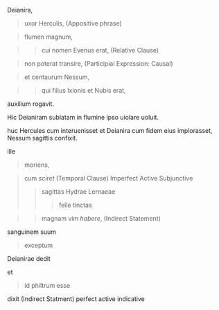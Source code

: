 Deianira, 
> uxor Herculis, (Appositive phrase)

> flumen magnum, 

>> cui nomen Evenus erat, (Relative Clause)

> non poterat transire, (Participial Expression: Causal)

> et centaurum Nessum, 

>> qui filius Ixionis et Nubis erat, 

auxilium rogavit. 

Hic Deianiram sublatam in flumine ipso uiolare uoluit. 

huc Hercules cum interuenisset et Deianira cum fidem eius implorasset, Nessum sagittis confixit.

ille 
> moriens, 

> cum *sciret* (Temporal Clause) Imperfect Active Subjunctive
>> sagittas Hydrae Lernaeae 
>>> felle tinctas 

>> magnam vim *habere*, (Indirect Statement)

sanguinem suum 
> exceptum 

Deianirae dedit

et
> id philtrum esse

dixit (Indirect Statment) perfect active indicative

